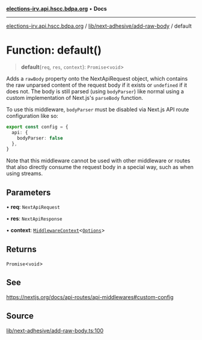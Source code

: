 [**elections-irv.api.hscc.bdpa.org**](../../../../README.md) • **Docs**

***

[elections-irv.api.hscc.bdpa.org](../../../../README.md) / [lib/next-adhesive/add-raw-body](../README.md) / default

# Function: default()

> **default**(`req`, `res`, `context`): `Promise`\<`void`\>

Adds a `rawBody` property onto the NextApiRequest object, which contains the
raw unparsed content of the request body if it exists or `undefined` if it
does not. The body is still parsed (using `bodyParser`) like normal using a
custom implementation of Next.js's `parseBody` function.

To use this middleware, `bodyParser` must be disabled via Next.js API route
configuration like so:

```TypeScript
export const config = {
  api: {
    bodyParser: false
  },
}
```

Note that this middleware cannot be used with other middleware or routes that
also directly consume the request body in a special way, such as when using
streams.

## Parameters

• **req**: `NextApiRequest`

• **res**: `NextApiResponse`

• **context**: [`MiddlewareContext`](../../../next-api-glue/type-aliases/MiddlewareContext.md)\<[`Options`](../type-aliases/Options.md)\>

## Returns

`Promise`\<`void`\>

## See

https://nextjs.org/docs/api-routes/api-middlewares#custom-config

## Source

[lib/next-adhesive/add-raw-body.ts:100](https://github.com/Xunnamius/elections_irv.api.hscc.bdpa.org/blob/c917ea60595d63d322e4038beb12d08f7d64cdd2/lib/next-adhesive/add-raw-body.ts#L100)
